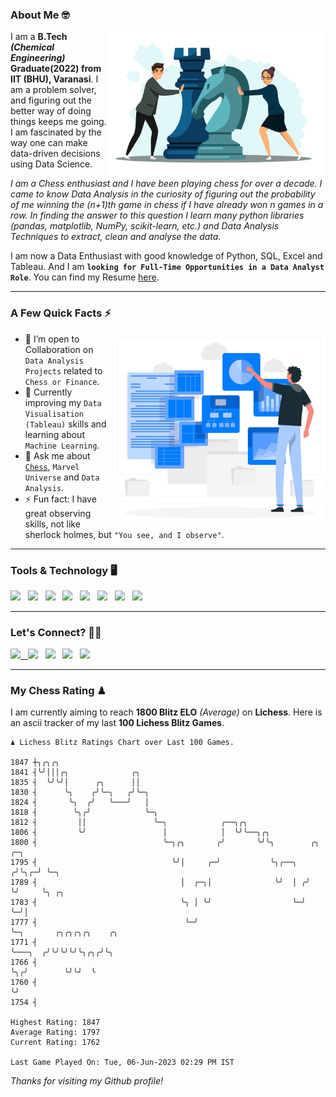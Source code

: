 ### About Me 🤓
<img align="right" alt="Coding" width="350" src="https://github.com/Laxman-Lakhan/Laxman-Lakhan/blob/master/Assets/Chess_Vector.jpg">   

I am a **B.Tech** _**(Chemical Engineering)**_ **Graduate(2022) from IIT (BHU), Varanasi**. I am a problem solver, and figuring out the better way of doing things keeps me going. I am fascinated by the way one can make data-driven decisions using Data Science. 

_I am a Chess enthusiast and I have been playing chess for over a decade. I came to know Data Analysis in the curiosity of figuring out the probability of me winning the (n+1)th game in chess if I have already won n games in a row. In finding the answer to this question I learn many python libraries (pandas, matplotlib, NumPy, scikit-learn, etc.) and Data Analysis Techniques to extract, clean and analyse the data._

I am now a Data Enthusiast with good knowledge of Python, SQL, Excel and Tableau. And I am **`looking for Full-Time Opportunities in a Data Analyst Role`**. You can find my Resume
 [here](https://drive.google.com/file/d/1UIOoogRLj5eGQFQBkuvMmTISZVdl2Ok7/view?usp=sharing).


---

### A Few Quick Facts ⚡️
<img align="right" alt="Coding" width="340" src="https://github.com/Laxman-Lakhan/Laxman-Lakhan/blob/master/Assets/Data_Vector.jpg">   

- 🤝 I’m open to Collaboration on `Data Analysis Projects` related to `Chess or Finance`.
- 📖 Currently improving my `Data Visualisation (Tableau)` skills and learning about `Machine Learning`.
- 💬 Ask me about [`Chess`](https://lichess.org/@/YourKingIsInDanger), `Marvel Universe` and `Data Analysis`.
- ⚡️ Fun fact: I have great observing skills, not like sherlock holmes, but `"You see, and I observe"`.

---
### Tools & Technology 🖥

<img src="https://img.shields.io/badge/Python-white?logo=Python&logoColor=ColorName&style=ShieldStyle" /> &nbsp;
<img src="https://img.shields.io/badge/MySQL-white?logo=MySQL&logoColor=ColorName&style=ShieldStyle" /> &nbsp;
<img src="https://img.shields.io/badge/Tableau-white?logo=Tableau&logoColor=ColorName&style=ShieldStyle" /> &nbsp;
<img src="https://img.shields.io/badge/Excel-white?logo=Microsoft+Excel&logoColor=196F3D&style=ShieldStyle" /> &nbsp;
<img src="https://img.shields.io/badge/Jupyter-white?logo=Jupyter&logoColor=ColorName&style=ShieldStyle" /> &nbsp;
<img src="https://img.shields.io/badge/pandas-white?logo=Pandas&logoColor=000080&style=ShieldStyle" /> &nbsp;
<img src="https://img.shields.io/badge/numpy-white?logo=Numpy&logoColor=85C1E9&style=ShieldStyle" /> &nbsp;
<img src="https://img.shields.io/badge/scikit learn-white?logo=Scikit+Learn&logoColor=ColorName&style=ShieldStyle" /> &nbsp;



---

### Let's Connect? 🫳🏻

<a href="mailto:laxmansingh.lakhan@gmail.com"> <img src="https://img.icons8.com/fluent/48/000000/gmail.png" width="3.5%"/> &nbsp;
[<img src="https://img.icons8.com/color/48/000000/linkedin.png" width="3.5%"/>](https://www.linkedin.com/in/laxman-lakhan/)  &nbsp;
[<img src="https://img.icons8.com/fluent/48/000000/facebook-new.png" width="3.5%"/>](https://www.facebook.com/s.laxmanlakhan/)  &nbsp;
[<img src="https://img.icons8.com/fluent/48/000000/instagram-new.png" width="3.5%"/>](https://www.instagram.com/laxman.lakhan/)  &nbsp;
[<img src="https://img.icons8.com/color/48/000000/twitter.png" width="3.5%"/>](https://twitter.com/laxman__lakhan)  &nbsp;

 ---
  
### My Chess Rating ♟
  
I am currently aiming to reach **1800 Blitz ELO** *(Average)* on **Lichess**. Here is an ascii tracker of my last **100 Lichess Blitz Games**.

  ```
  ♟︎ 𝙻𝚒𝚌𝚑𝚎𝚜𝚜 𝙱𝚕𝚒𝚝𝚣 𝚁𝚊𝚝𝚒𝚗𝚐𝚜 𝙲𝚑𝚊𝚛𝚝 𝚘𝚟𝚎𝚛 𝙻𝚊𝚜𝚝 𝟷00 𝙶𝚊𝚖𝚎𝚜.
  
1847 ┼╮╭╮╭╮
1841 ┤╰╯│││╭╮              ╭╮
1835 ┤  ╰╯╰╯│      ╭╮      ││
1830 ┤      ╰╮    ╭╯╰─╮   ╭╯╰─╮
1824 ┤       ╰╮  ╭╯   ╰───╯   │
1818 ┤        ╰╮╭╯            ╰─╮
1812 ┤         ││               ╰─╮            ╭──╮╭╮
1806 ┤         ╰╯                 │            │  ╰╯╰──╮╭╮
1800 ┤                            ╰─╮╭╮       ╭╯       ╰╯╰╮        ╭╮   ╭─╮
1795 ┤                              ╰╯│     ╭─╯           ╰╮╭──╮  ╭╯╰╮╭─╯ ╰─╮
1789 ┤                                │  ╭─╮│              ╰╯  │ ╭╯  ╰╯     ╰╮ ╭╮
1783 ┤                                ╰╮ │ ╰╯                  ╰─╯           ╰─╯│
1777 ┤                                 ╰─╯                                      ╰─╮       ╭╮╭╮╭╮╭╮    ╭╮
1771 ┤                                                                            ╰───╮  ╭╯╰╯╰╯╰╯╰╮╭╮╭╯╰╮
1766 ┤                                                                                ╰╮╭╯        ╰╯╰╯  ╰
1760 ┤                                                                                 ╰╯
1754 ┤ 

Highest Rating: 1847
Average Rating: 1797
Current Rating: 1762 

Last Game Played On: Tue, 06-Jun-2023 02:29 PM IST
  ```
  
  
*Thanks for visiting my Github profile!*
